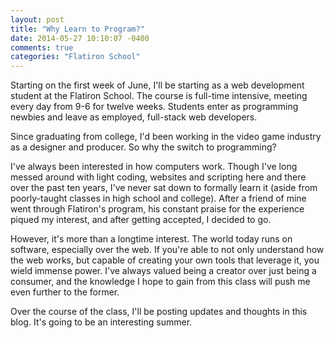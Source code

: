 ```yaml
---
layout: post
title: "Why Learn to Program?"
date: 2014-05-27 10:10:07 -0400
comments: true
categories: "Flatiron School"
---
```

Starting on the first week of June, I'll be starting as a web development student at the Flatiron School. The course is full-time intensive, meeting every day from 9-6 for twelve weeks. Students enter as programming newbies and leave as employed, full-stack web developers.

Since graduating from college, I'd been working in the video game industry as a designer and producer. So why the switch to programming?

I've always been interested in how computers work. Though I've long messed around with light coding, websites and scripting here and there over the past ten years, I've never sat down to formally learn it (aside from poorly-taught classes in high school and college). After a friend of mine went through Flatiron's program, his constant praise for the experience piqued my interest, and after getting accepted, I decided to go.

However, it's more than a longtime interest. The world today runs on software, especially over the web. If you're able to not only understand how the web works, but capable of creating your own tools that leverage it, you wield immense power. I've always valued being a creator over just being a consumer, and the knowledge I hope to gain from this class will push me even further to the former. 

Over the course of the class, I'll be posting updates and thoughts in this blog. It's going to be an interesting summer.